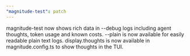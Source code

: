 ```yaml
---
"magnitude-test": patch
---
```


magnitude-test now shows rich data in --debug logs including agent thoughts, token usage and known costs. --plain is now available for easily readable plain text logs. display.thoughts is now available in magnitude.config.ts to show thoughts in the TUI.
